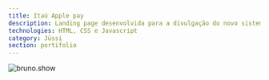 ```yaml
---
title: Itaú Apple pay
description: Landing page desenvolvida para a divulgação do novo sistema de pagamento Apple Pay.
technologies: HTML, CSS e Javascript
category: Jüssi
section: portifolio
---
```


![bruno.show](/assets/img/thumbnail-itau-apple-pay.png)